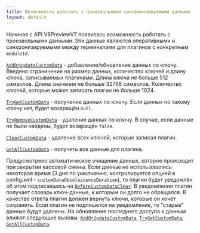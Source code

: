 ```yaml
---
title: Возможность работать с произвольными синхронизируемыми данными
layout: default
---
```


Начиная с API V8PreviewV7 появилась возможность работать с произвольными данными. Эти данные являются оперативными и синхронизируемыми между терминалами для плагинов с конкретным `moduleId`.

[`AddOrUpdateCustomData`](https://iiko.github.io/front.api.sdk/v8/html/M_Resto_Front_Api_IOperationService_AddOrUpdateCustomData.htm) - добавление/обновление данных по ключу. Введено ограничение на размер данных, количество ключей и длину ключа, записываемых плагинами. Длина ключа не больше 512 символов. Длина значения не больше 32768 символов. Количество ключей, которые может записать плагин не больше 1024.

[`TryGetCustomData`](https://iiko.github.io/front.api.sdk/v8/html/M_Resto_Front_Api_IOperationService_TryGetCustomData.htm) - получение данных по ключу. Если данных по такому ключу нет, будет возвращён `null`.

[`TryRemoveCustomData`](https://iiko.github.io/front.api.sdk/v8/html/M_Resto_Front_Api_IOperationService_TryRemoveCustomData.htm) - удаление данных по ключу. В случае, если данные не были найдены, будет возвращён `false`.

[`ClearCustomData`](https://iiko.github.io/front.api.sdk/v8/html/M_Resto_Front_Api_IOperationService_ClearCustomData.htm) - удаление всех ключей, которые записал плагин.

[`GetAllCustomData`](https://iiko.github.io/front.api.sdk/v8/html/M_Resto_Front_Api_IOperationService_GetAllCustomData.htm) - получить все данные для плагина.

Предусмотрено автоматическое очищение данных, которое происходит при закрытии кассовой смены. Если данные не использовались некоторое время (3 дня по умолчанию, контролируется опцией в config.xml - `customDataObsolescenceDuration`), то плагин будет уведомлён об этом подписавшись на [`BeforeCustomDataClear`](https://iiko.github.io/front.api.sdk/v8/html/P_Resto_Front_Api_INotificationService_BeforeCustomDataClear.htm). В уведомлении плагин получает словарь ключ-данные, к которым он долго не обращался. В качестве ответа плагин должен вернуть ключи, которые он хочет сохранить. Если плагин не подпишется на уведомление, то "старые" данные будут удалены. На обновление последнего доступа к данным влияют следующие вызовы: [`AddOrUpdateCustomData`](https://iiko.github.io/front.api.sdk/v8/html/M_Resto_Front_Api_IOperationService_AddOrUpdateCustomData.htm), [`TryGetCustomData`](https://iiko.github.io/front.api.sdk/v8/html/M_Resto_Front_Api_IOperationService_TryGetCustomData.htm), [`GetAllCustomData`](https://iiko.github.io/front.api.sdk/v8/html/M_Resto_Front_Api_IOperationService_GetAllCustomData.htm).